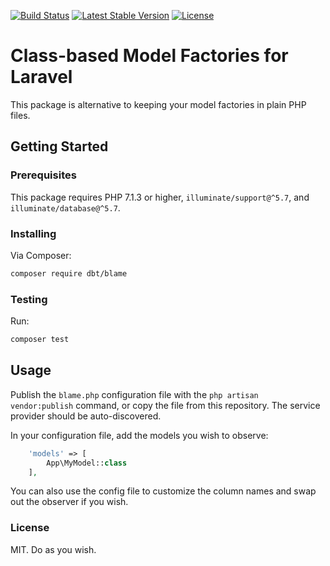 [![Build Status](https://travis-ci.org/DeBoerTool/model-factory.svg?branch=master)](https://travis-ci.org/DeBoerTool/model-factory)
[![Latest Stable Version](https://poser.pugx.org/dbt/model-factory/v/stable)](https://packagist.org/packages/dbt/model-factory)
[![License](https://poser.pugx.org/dbt/model-factory/license)](https://packagist.org/packages/dbt/model-factory)


# Class-based Model Factories for Laravel

This package is alternative to keeping your model factories in plain PHP files. 

## Getting Started
### Prerequisites

This package requires PHP 7.1.3 or higher, `illuminate/support@^5.7`, and `illuminate/database@^5.7`.

### Installing

Via Composer:

```bash
composer require dbt/blame
``` 

### Testing

Run:

```bash
composer test
```

## Usage

Publish the `blame.php` configuration file with the `php artisan vendor:publish` command, or copy the file from this repository. The service provider should be auto-discovered.

In your configuration file, add the models you wish to observe:

```php
    'models' => [
        App\MyModel::class
    ],
```

You can also use the config file to customize the column names and swap out the observer if you wish.

### License

MIT. Do as you wish.
